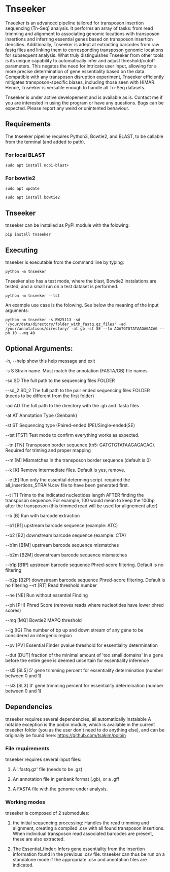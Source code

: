 # Tnseeker
Tnseeker is an advanced pipeline tailored for transposon insertion sequencing (Tn-Seq) analysis. It performs an array of tasks: from read trimming and alignment to associating genomic locations with transposon insertions and inferring essential genes based on transposon insertion densities. Additionally, Tnseeker is adept at extracting barcodes from raw fastq files and linking them to corresponding transposon genomic locations for subsequent analysis. What truly distinguishes Tnseeker from other tools is its unique capability to automatically infer and adjust threshold/cutoff parameters. This negates the need for intricate user input, allowing for a more precise determination of gene essentiality based on the data. Compatible with any transposon disruption experiment, Tnseeker efficiently mitigates transposon-specific biases, including those seen with HIMAR. Hence, Tnseeker is versatile enough to handle all Tn-Seq datasets.

Tnseeker is under active developement and is available as is. Contact me if you are interested in using the program or have any questions. Bugs can be expected. Please report any weird or unintented behaviour. 

## Requirements
The tnseeker pipeline requires Python3, Bowtie2, and BLAST, to be callable from the terminal (and added to path). 

### For local BLAST
`sudo apt install ncbi-blast+`

### For bowtie2
`sudo apt update`

`sudo apt install bowtie2`

## Tnseeker 
tnseeker can be installed as PyPI module with the folowing:

`pip install tnseeker`

## Executing 

tnseeker is executable from the command line by typing:

`python -m tnseeker`

Tnseeker also has a test mode, where the blast, Bowtie2 instalations are tested, and a small run on a test dataset is performed.

`python -m tnseeker --tst`

An example use case is the folowing. See below the meaning of the input arguments:

`python -m tnseeker -s BW25113 -sd '/your/data/directory/folder_with_fastq.gz_files' -ad /your/annotations/directory/ -at gb -st SE --tn AGATGTGTATAAGAGACAG --ph 10 --mq 40`

## Optional Arguments:

  -h, --help   show this help message and exit

  -s S         Strain name. Must match the annotation (FASTA/GB) file
               names

  -sd SD       The full path to the sequencing files FOLDER

  --sd_2 SD_2  The full path to the pair ended sequencing files FOLDER (needs
               to be different from the first folder)

  -ad AD       The full path to the directory with the .gb and .fasta files

  -at AT       Annotation Type (Genbank)

  -st ST       Sequencing type (Paired-ended (PE)/Single-ended(SE)

  --tst [TST]  Test mode to confirm everything works as expected.

  --tn [TN]    Transposon border sequence (tn5: GATGTGTATAAGAGACAG). Required for triming and proper mapping

  --m [M]      Mismatches in the transposon border sequence (default is 0)

  --k [K]      Remove intermediate files. Default is yes, remove.

  --e [E]      Run only the essential determing script. required the
               all_insertions_STRAIN.csv file to have been generated first.

  --t [T]      Trims to the indicated nucleotides length AFTER finding the
               transposon sequence. For example, 100 would mean to keep the
               100bp after the transposon (this trimmed read will be used for
               alignement after)

  --b [B]      Run with barcode extraction

  --b1 [B1]    upstream barcode sequence (example: ATC)

  --b2 [B2]    downstream barcode sequence (example: CTA)

  --b1m [B1M]  upstream barcode sequence mismatches

  --b2m [B2M]  downstream barcode sequence mismatches

  --b1p [B1P]  upstream barcode sequence Phred-score filtering. Default is no
               filtering

  --b2p [B2P]  downstream barcode sequence Phred-score filtering. Default is
               no filtering
  --rt [RT]    Read threshold number

  --ne [NE]    Run without essential Finding

  --ph [PH]    Phred Score (removes reads where nucleotides have lower phred
               scores)

  --mq [MQ]    Bowtie2 MAPQ threshold

  --ig [IG]    The number of bp up and down stream of any gene to be
               considered an intergenic region

  --pv [PV]    Essential Finder pvalue threshold for essentiality
               determination

  --dut [DUT]  fraction of the minimal amount of 'too small domains' in a gene before the entire gene is deemed
               uncertain for essentiality inference
  
  --sl5 [SL5]  5' gene trimming percent for essentiality determination (number
               between 0 and 1)

  --sl3 [SL3]  3' gene trimming percent for essentiality determination (number
               between 0 and 1)
               
## Dependencies

tnseeker requires several dependencies, all automatically instalable
A notable exception is the poibin module, which is available in the current tnseeker folder (you as the user don't need to do anything else), and can be originally be found here: https://github.com/tsakim/poibin

### File requirements

tnseeker requires several input files:

 1. A '.fastq.gz' file (needs to be .gz)
 
 2. An annotation file in genbank format (.gb), or a .gff
 
 3. A FASTA file with the genome under analysis.


### Working modes

tnseeker is composed of 2 submodules: 

1. the initial sequencing processing: Handles the read trimming and alignment, creating a compiled .csv with all found transposon insertions. When individual transposon read associated barcodes are present, these are also extracted.

2. The Essential_finder: Infers gene essentiality from the insertion information found in the previous .csv file. tnseeker can thus be run on a standalone mode if the appropriate .csv and annotation files are indicated. 
